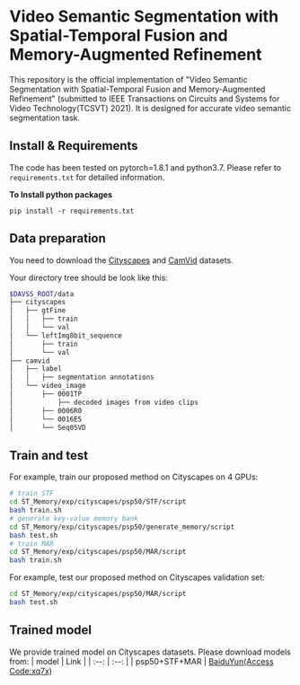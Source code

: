 # Video Semantic Segmentation with Spatial-Temporal Fusion and Memory-Augmented Refinement
This repository is the official implementation of "Video Semantic Segmentation with Spatial-Temporal Fusion and Memory-Augmented Refinement" (submitted to IEEE Transactions on Circuits and Systems for Video Technology(TCSVT) 2021). It is designed for accurate video semantic segmentation task.

## Install & Requirements
The code has been tested on pytorch=1.8.1 and python3.7. Please refer to `requirements.txt` for detailed information.

**To Install python packages**
```
pip install -r requirements.txt
```
## Data preparation
You need to download the [Cityscapes](https://www.cityscapes-dataset.com/) and [CamVid](http://mi.eng.cam.ac.uk/research/projects/VideoRec/CamVid/) datasets.

Your directory tree should be look like this:
````bash
$DAVSS_ROOT/data
├── cityscapes
│   ├── gtFine
│   │   ├── train
│   │   └── val
│   └── leftImg8bit_sequence
│       ├── train
│       └── val
├── camvid
│   ├── label
│   │   ├── segmentation annotations
│   └── video_image
│       ├── 0001TP
│           ├── decoded images from video clips
│       ├── 0006R0
│       └── 0016E5
│       └── Seq05VD
````
## Train and test
For example, train our proposed method on Cityscapes on 4 GPUs:
````bash
# train STF
cd ST_Memory/exp/cityscapes/psp50/STF/script
bash train.sh
# generate key-value memory bank
cd ST_Memory/exp/cityscapes/psp50/generate_memory/script
bash test.sh
# train MAR
cd ST_Memory/exp/cityscapes/psp50/MAR/script
bash train.sh
````

For example, test our proposed method on Cityscapes validation set:
````bash
cd ST_Memory/exp/cityscapes/psp50/MAR/script
bash test.sh
````

## Trained model
We provide trained model on Cityscapes datasets. Please download models from:
| model | Link |
| :--: | :--: |
| psp50+STF+MAR | [BaiduYun(Access Code:xq7x)](https://pan.baidu.com/s/1uFVitsS47oq58Z3RAiCQrQ)
